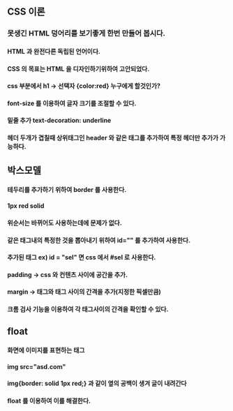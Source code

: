 ## CSS 이론

### 못생긴 HTML 덩어리를 보기좋게 한번 만들어 봅시다.

#### HTML 과 완전다른 독립된 언어이다.
#### CSS 의 목표는 HTML 을 디자인하기위하여 고안되었다.
#### css 부분에서 h1 -> 선택자 {color:red} 누구에게 할것인가?
#### font-size 를 이용하여 글자 크기를 조절할 수 있다.
#### 밑줄 추가 text-decoration: underline
#### 헤더 두개가 겹칠때 상위태그인 header 와 같은 태그를 추가하여 특정 헤더만 추가가 가능하다.

## 박스모델

#### 테두리를 추가하기 위하여 border 를 사용한다.
#### 1px red solid
#### 위순서는 바뀌어도 사용하는데에 문제가 없다.
#### 같은 태그내의 특정한 것을 뽑아내기 위하여 id="" 를 추가하여 사용한다.
#### 추가된 태그 ex) id = "sel" 면 css 에서 #sel 로 사용한다.
#### padding -> css 와 컨텐츠 사이에 공간을 추가.
#### margin -> 태그와 태그 사이의 간격을 추가(지정한 픽셀만큼)
#### 크롬 검사 기능을 이용하여 각 태그사이의 간격을 확인할 수 있다.

## float

#### 화면에 이미지를 표현하는 태그
#### img src="asd.com"
#### img{border: solid 1px red;} 과 같이 옆의 공백이 생겨 글이 내려간다
#### float 를 이용하여 이를 해결한다.